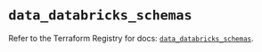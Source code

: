 # `data_databricks_schemas`

Refer to the Terraform Registry for docs: [`data_databricks_schemas`](https://registry.terraform.io/providers/databricks/databricks/1.91.0/docs/data-sources/schemas).
